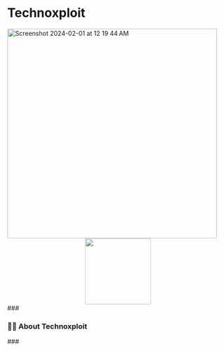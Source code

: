 # Technoxploit

<img width="477" alt="Screenshot 2024-02-01 at 12 19 44 AM" src="https://github.com/sasi123-sk/Technoxploit/assets/81082865/8513816b-5c21-45f7-b0f1-223cb32c6640">
<div align="center">
  <img height="150" src="https://camo.githubusercontent.com/62da68eb62b1e5f175f7d1f0191dd89a653d7908feb22d37d4a0ab07365d6791/68747470733a2f2f6d656469612e67697068792e636f6d2f6d656469612f4d3967624264396e6244724f5475314d71782f67697068792e676966"/>
</div>
###
<h3 align="left">👩‍💻 About Technoxploit</h3>
###

